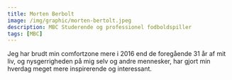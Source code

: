 ```yaml
---
title: Morten Berbolt
image: /img/graphic/morten-bertolt.jpeg
description: MBC Studerende og professionel fodboldspiller
tags: [MBC]
---
```


Jeg har brudt min comfortzone mere i 2016 end de foregående 31 år af mit liv, og nysgerrigheden på mig
selv og andre mennesker, har gjort min hverdag meget mere inspirerende og interessant.